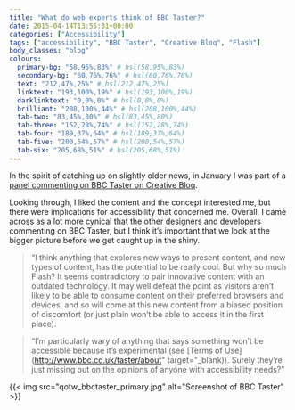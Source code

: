 ```yaml
---
title: "What do web experts think of BBC Taster?"
date: 2015-04-14T13:55:31+00:00
categories: ["Accessibility"]
tags: ["accessibility", "BBC Taster", "Creative Bloq", "Flash"]
body_classes: "blog"
colours:
  primary-bg: "58,95%,83%" # hsl(58,95%,83%)
  secondary-bg: "60,76%,76%" # hsl(60,76%,76%)
  text: "212,47%,25%" # hsl(212,47%,25%)
  linktext: "193,100%,19%" # hsl(193,100%,19%)
  darklinktext: "0,0%,0%" # hsl(0,0%,0%)
  brilliant: "208,100%,44%" # hsl(208,100%,44%)
  tab-two: "83,45%,80%" # hsl(83,45%,80%)
  tab-three: "152,28%,74%" # hsl(152,28%,74%)
  tab-four: "189,37%,64%" # hsl(189,37%,64%)
  tab-five: "200,54%,57%" # hsl(200,54%,57%)
  tab-six: "205,68%,51%" # hsl(205,68%,51%)
---
```


In the spirit of catching up on slightly older news, in January I was part of a [panel commenting on BBC Taster on Creative Bloq](http://www.creativebloq.com/web-design/what-do-web-experts-think-bbc-taster-11514087).

Looking through, I liked the content and the concept interested me, but there were implications for accessibility that concerned me. Overall, I came across as a lot more cynical that the other designers and developers commenting on BBC Taster, but I think it’s important that we look at the bigger picture before we get caught up in the shiny.

> “I think anything that explores new ways to present content, and new types of content, has the potential to be really cool. But why so much Flash? It seems contradictory to pair innovative content with an outdated technology. It may well defeat the point as visitors aren’t likely to be able to consume content on their preferred browsers and devices, and so will come at this new content from a biased position of discomfort (or just plain won’t be able to access it in the first place).

> “I’m particularly wary of anything that says something won’t be accessible because it’s experimental (see [Terms of Use](http://www.bbc.co.uk/taster/about" target="_blank)). Surely they’re just missing out on the opinions of anyone with accessibility needs?”

{{< img src="qotw_bbctaster_primary.jpg" alt="Screenshot of BBC Taster" >}}

	